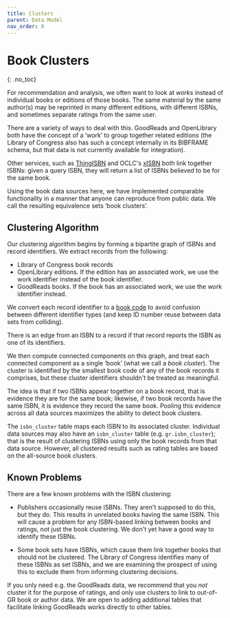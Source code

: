 ```yaml
---
title: Clusters
parent: Data Model
nav_order: 8
---
```


# Book Clusters
{: .no_toc}

For recommendation and analysis, we often want to look at *works* instead of individual books or
editions of those books.  The same material by the same author(s) may be reprinted in many different
editions, with different ISBNs, and sometimes separate ratings from the same user.

There are a variety of ways to deal with this.  GoodReads and OpenLibrary both have the concept of
a ‘work’ to group together related editions (the Library of Congress also has such a concept
internally in its BIBFRAME schema, but that data is not currently available for integration).

Other services, such as [ThingISBN](https://blog.librarything.com/thingology/2006/06/introducing-thingisbn/)
and OCLC's [xISBN](https://www.worldcat.org/affiliate/webservices/xisbn/app.jsp) both link together ISBNs:
given a query ISBN, they will return a list of ISBNs believed to be for the same book.

Using the book data sources here, we have implemented comparable functionality in a manner that
anyone can reproduce from public data.  We call the resulting equivalence sets ‘book clusters’.

## Clustering Algorithm

Our clustering algorithm begins by forming a bipartite graph of ISBNs and record identifiers.  We extract
records from the following:

- Library of Congress book records
- OpenLibrary editions. If the edition has an associated work, we use the work identifier instead of
  the book identifier.
- GoodReads books.  If the book has an associated work, we use the work identifier instead.

We convert each record identifier to a [book code](ids.html#book-codes) to avoid confusion between
different identifier types (and keep ID number reuse between data sets from colliding).

There is an edge from an ISBN to a record if that record reports the ISBN as one of its identifiers.

We then compute connected components on this graph, and treat each connected component as a single
‘book’ (what we call a *book cluster*).  The cluster is identified by the smallest book code of any
of the book records it comprises, but these cluster identifiers shouldn't be treated as meaningful.

The idea is that if two ISBNs appear together on a book record, that is evidence they are for the
same book; likewise, if two book records have the same ISBN, it is evidence they record the same book.
Pooling this evidence across all data sources maximizes the ability to detect book clusters.

The `isbn_cluster` table maps each ISBN to its associated cluster.  Individual data sources may also
have an `isbn_cluster` table (e.g. `gr.isbn_cluster`); that is the result of clustering ISBNs using
only the book records from that data source.  However, all clustered results such as rating tables
are based on the all-source book clusters.

## Known Problems

There are a few known problems with the ISBN clustering:

- Publishers occasionally reuse ISBNs.  They aren't supposed to do this, but they do.  This results
  in unrelated books having the same ISBN.  This will cause a problem for any ISBN-based linking
  between books and ratings, not just the book clustering.  We don't yet have a good way to identify
  these ISBNs.

- Some book sets have ISBNs, which cause them link together books that should not be clustered.
  The Library of Congress identifies many of these ISBNs as set ISBNs, and we are examining the
  prospect of using this to exclude them from informing clustering decisions.

If you only need e.g. the GoodReads data, we recommend that you *not* cluster it for the purpose of
ratings, and only use clusters to link to out-of-GR book or author data.  We are open to adding
additional tables that facilitate linking GoodReads works directly to other tables.

